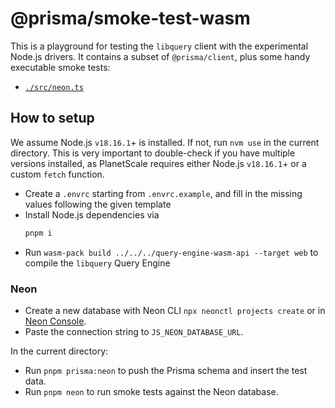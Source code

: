 # @prisma/smoke-test-wasm

This is a playground for testing the `libquery` client with the experimental Node.js drivers.
It contains a subset of `@prisma/client`, plus some handy executable smoke tests:
- [`./src/neon.ts`](./src/neon.ts)

## How to setup

We assume Node.js `v18.16.1`+ is installed. If not, run `nvm use` in the current directory.
This is very important to double-check if you have multiple versions installed, as PlanetScale requires either Node.js `v18.16.1`+ or a custom `fetch` function.

- Create a `.envrc` starting from `.envrc.example`, and fill in the missing values following the given template
- Install Node.js dependencies via
  ```bash
  pnpm i
  ```
- Run `wasm-pack build ../../../query-engine-wasm-api --target web` to compile the `libquery` Query Engine

### Neon

- Create a new database with Neon CLI `npx neonctl projects create` or in [Neon Console](https://neon.tech).
- Paste the connection string to `JS_NEON_DATABASE_URL`. 

In the current directory:
- Run `pnpm prisma:neon` to push the Prisma schema and insert the test data.
- Run `pnpm neon` to run smoke tests against the Neon database.
